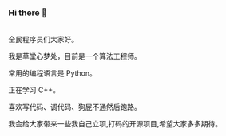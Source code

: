 ### Hi there 👋
<br />
全民程序员们大家好。

我是草堂心梦处，目前是一个算法工程师。

常用的编程语言是 Python。

正在学习 C++。

喜欢写代码、调代码、狗屁不通然后跑路。

我会给大家带来一些我自己立项,打码的开源项目,希望大家多多期待。

<br />
<!--
**yangzhibo-creator/yangzhibo-creator** is a ✨ _special_ ✨ repository because its `README.md` (this file) appears on your GitHub profile.

Here are some ideas to get you started:



